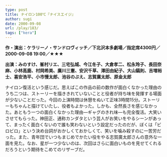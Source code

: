 ```yaml
---
type: post
title: ナイロン100℃『ナイスエイジ』
author: sugi
date: 2000-09-08
url: /play/183/
tags: ["kera"]
---
```

**作・演出：ケラリーノ・サンドロヴィッチ／下北沢本多劇場／指定席4300円／2000-09-08 19:00／★★★**

**出演：みのすけ、峯村リエ、三宅弘城、今江冬子、大倉孝二、松永玲子、長田奈麻、小林高鹿、村岡希美、廣川三憲、安沢千草、澤田由紀子、大山鎬則、吉増裕士、喜安浩平、小市慢太郎、池谷のぶえ、志賀廣太郎、原金太郎**

ナイロン復活という感じだ。思えばこの作品の前の数作が面白くなかった理由のうち二つは、ストーリーを描ききれていないことと役者が持ち味を発揮する場面が少ないことだった。今回の上演時間は休憩をぬいて正味3時間15分。ストーリーもちゃんと描けていたし、役者もよかった。しかも、全然長さを感じなかった。あともう一つの面白くなかった理由―ギャグのきれ味―も完全復活。大笑いさせてもらった。神田正、通称カンダタという芸人がお笑いをやるシーンがあって、まったく面白くないので誰も笑わないという設定だったのだが、ぼくは「ビロビロ」という決め台詞がおかしくておかしくて、笑いを噛み殺すのに一苦労だった。また、青年団でいつもまじめでかたい役をやる志賀廣太郎さんの意外な一面を見た。なお、星が一つ少ないのは、次回はさらに面白いものを見せてくれるだろうという期待をこめてのリザーブだ。


